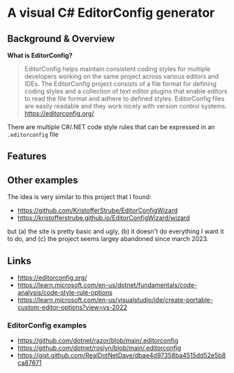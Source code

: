 # A visual C# EditorConfig generator

## Background & Overview
**What is EditorConfig?**
> EditorConfig helps maintain consistent coding styles for multiple developers working on the same project across various editors and IDEs. The EditorConfig project consists of a file format for defining coding styles and a collection of text editor plugins that enable editors to read the file format and adhere to defined styles. EditorConfig files are easily readable and they work nicely with version control systems.
> https://editorconfig.org/

There are multiple C#/.NET code style rules that can be expressed in an `.editorconfig` file
 
## Features

## Other examples
The idea is very similar to this project that I found:
- https://github.com/KristofferStrube/EditorConfigWizard
- https://kristofferstrube.github.io/EditorConfigWizard/wizard

but (a) the site is pretty basic and ugly, (b) it doesn't do everything I want it to do, and (c) the project seems largey abandoned since march 2023.

## Links
- https://editorconfig.org/
- https://learn.microsoft.com/en-us/dotnet/fundamentals/code-analysis/code-style-rule-options
- https://learn.microsoft.com/en-us/visualstudio/ide/create-portable-custom-editor-options?view=vs-2022

### EditorConfig examples
- https://github.com/dotnet/razor/blob/main/.editorconfig
- https://github.com/dotnet/roslyn/blob/main/.editorconfig
- https://gist.github.com/RealDotNetDave/dbae4d97358ba4515dd52e5b8ca87671
